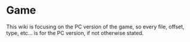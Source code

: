 # Game

This wiki is focusing on the PC version of the game, so every file, offset,
type, etc... is for the PC version, if not otherwise stated.
